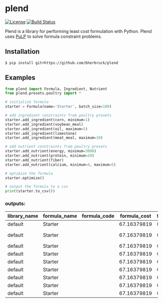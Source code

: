 # plend

[license-image]: https://img.shields.io/npm/l/make-coverage-badge.svg
[license-url]: https://opensource.org/licenses/MIT
[travis-url]: https://travis-ci.org/bherbruck/plend
[travis-image]: https://travis-ci.org/bherbruck/plend.svg?branch=master

[![License][license-image]][license-url]
[![Build Status][travis-image]][travis-url]

Plend is a library for performing least cost formulation with Python. Plend uses [PuLP](https://github.com/coin-or/pulp) to solve formula constraint problems.

## Installation

```
$ pip install git+https://github.com/bherbruck/plend
```

## Examples

```python
from plend import Formula, Ingredient, Nutrient
from plend.presets.poultry import *

# initialize formula
starter = Formula(name='Starter', batch_size=100)

# add ingredient constraints from poultry presets
starter.add_ingredient(corn, minimum=1)
starter.add_ingredient(soybean_meal)
starter.add_ingredient(oil, maximum=5)
starter.add_ingredient(limestone)
starter.add_ingredient(meat_meal, maximum=10)

# add nutrient constraints from poultry presets
starter.add_nutrient(energy, minimum=3000)
starter.add_nutrient(protein, minimum=20)
starter.add_nutrient(fiber)
starter.add_nutrient(calcium, minimum=4, maximum=5)

# optimize the formula
starter.optimize()

# output the formula to a csv
print(starter.to_csv())
```

### outputs:

| library_name | formula_name | formula_code | formula_cost | formula_status | item_type  | item_name    | item_code | item_amount  | item_minimum | item_maximum | 
|--------------|--------------|--------------|--------------|----------------|------------|--------------|-----------|--------------|--------------|--------------| 
| default      | Starter      |              | 67.16379819  | Optimal        | ingredient | Corn         |           | 54.882934    | 1            |              | 
| default      | Starter      |              | 67.16379819  | Optimal        | ingredient | Soybean Meal |           | 22.674542    | 0            |              | 
| default      | Starter      |              | 67.16379819  | Optimal        | ingredient | Oil          |           | 4.1552541    | 0            | 5            | 
| default      | Starter      |              | 67.16379819  | Optimal        | ingredient | Limestone    |           | 8.2872701    | 0            |              | 
| default      | Starter      |              | 67.16379819  | Optimal        | ingredient | Meat Meal    |           | 10.0         | 0            | 10           | 
| default      | Starter      |              | 67.16379819  | Optimal        | nutrient   | Energy       |           | 3000.0000038 | 3000         |              | 
| default      | Starter      |              | 67.16379819  | Optimal        | nutrient   | Protein      |           | 20.00000021  | 20           |              | 
| default      | Starter      |              | 67.16379819  | Optimal        | nutrient   | Fiber        |           | 2.05230961   | 0            |              | 
| default      | Starter      |              | 67.16379819  | Optimal        | nutrient   | Calcium      |           | 4.0000000154 | 4            | 5            | 
